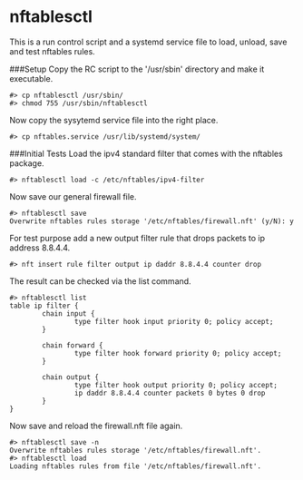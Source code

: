 # nftablesctl
This is a run control script and a systemd service file to load, unload, save and test nftables rules.

###Setup
Copy the RC script to the '/usr/sbin' directory and make it executable.
```
#> cp nftablesctl /usr/sbin/
#> chmod 755 /usr/sbin/nftablesctl
```
Now copy the sysytemd service file into the right place.
```
#> cp nftables.service /usr/lib/systemd/system/
```

###Initial Tests
Load the ipv4 standard filter that comes with the nftables package.
```
#> nftablesctl load -c /etc/nftables/ipv4-filter
```
Now save our general firewall file.
```
#> nftablesctl save
Overwrite nftables rules storage '/etc/nftables/firewall.nft' (y/N): y
```
For test purpose add a new output filter rule that drops packets to ip address 8.8.4.4.
```
#> nft insert rule filter output ip daddr 8.8.4.4 counter drop
```
The result can be checked via the list command.
```
#> nftablesctl list
table ip filter {
        chain input {
                type filter hook input priority 0; policy accept;
        }

        chain forward {
                type filter hook forward priority 0; policy accept;
        }

        chain output {
                type filter hook output priority 0; policy accept;
                ip daddr 8.8.4.4 counter packets 0 bytes 0 drop 
        }
}
```
Now save and reload the firewall.nft file again.
```
#> nftablesctl save -n
Overwrite nftables rules storage '/etc/nftables/firewall.nft'.
#> nftablesctl load
Loading nftables rules from file '/etc/nftables/firewall.nft'.
```
